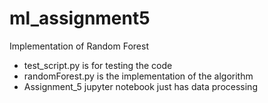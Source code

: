 # ml_assignment5
Implementation of Random Forest
* test_script.py is for testing the code
* randomForest.py is the implementation of the algorithm
* Assignment_5 jupyter notebook just has data processing
